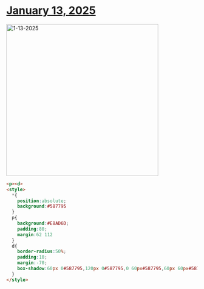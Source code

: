 # [January 13, 2025](https://cssbattle.dev/play/T2KQerrE4TWYy3XN24xH)

<img src="https://firebasestorage.googleapis.com/v0/b/cssbattleapp.appspot.com/o/user%2Fe6YbeBahWNPT7VpE2rE2p85byxa2%2Ftargets%2Ftarget_dTlulnj@2x.png?alt=media" width="400" alt="1-13-2025" />

```html
<p><d>
<style>
  *{
    position:absolute;
    background:#587795
  }
  p{
    background:#E8AD6D;
    padding:80;
    margin:62 112
  }
  d{
    border-radius:50%;
    padding:10;
    margin:-70;
    box-shadow:60px 0#587795,120px 0#587795,0 60px#587795,60px 60px#587795,120px 60px#587795,0 120px#587795,60px 120px#587795,120px 120px#587795
  }
</style>
```
